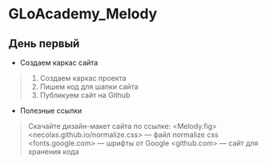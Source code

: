 # GLoAcademy_Melody

## День первый
* Создаем каркас сайта
> 1. Создаем каркас проекта
> 2. Пишем код для шапки сайта
> 3. Публикуем сайт на Github
* Полезные ссылки
> Скачайте дизайн-макет сайта по ссылке: <Melody.fig>
> <necolas.github.io/normalize.css> — файл normalize css
> <fonts.google.com> — шрифты от Google
> <github.com> — сайт для хранения кода 
